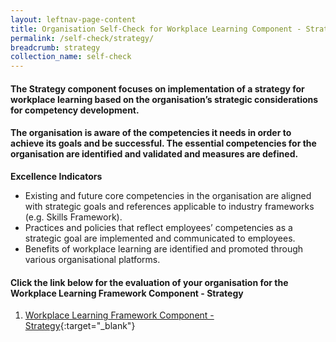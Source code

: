 ```yaml
---
layout: leftnav-page-content
title: Organisation Self-Check for Workplace Learning Component - Strategy
permalink: /self-check/strategy/
breadcrumb: strategy
collection_name: self-check
---
```


#### The Strategy component focuses on implementation of a strategy for workplace learning based on the organisation’s strategic considerations for competency development. 

#### The organisation is aware of the competencies it needs in order to achieve its goals and be successful. The essential competencies for the organisation are identified and validated and measures are defined.

**Excellence Indicators**
- Existing and future core competencies in the organisation are aligned with strategic goals and references applicable to industry frameworks (e.g. Skills Framework).
- Practices and policies that reflect employees’ competencies as a strategic goal are implemented and communicated to employees.
- Benefits of workplace learning are identified and promoted through various organisational platforms.


#### Click the link below for the evaluation of your organisation for the Workplace Learning Framework Component - Strategy

1. [Workplace Learning Framework Component - Strategy](https://form.gov.sg/5ee188455531ef001106677c){:target="_blank"}


